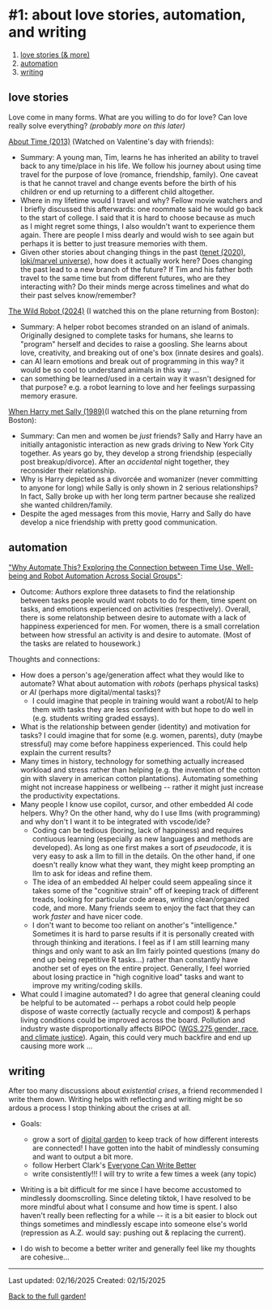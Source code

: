 # #1: about love stories, automation, and writing 
1. [love stories (& more)](#love-stories)
2. [automation](#automation)
3. [writing](#writing)

## love stories

Love come in many forms. What are you willing to do for love? Can love really solve everything? *(probably more on this later)*

[About Time (2013)](https://en.wikipedia.org/wiki/About_Time_(2013_film)) (Watched on Valentine's day with friends): 
* Summary: A young man, Tim, learns he has inherited an ability to travel back to any time/place in his life. We follow his journey about using time travel for the purpose of love (romance, friendship, family). One caveat is that he cannot travel and change events before the birth of his children or end up returning to a different child altogether. 
* Where in my lifetime would I travel and why? Fellow movie watchers and I briefly discussed this afterwards: one roommate said he would go back to the start of college. I said that it is hard to choose because as much as I might regret some things, I also wouldn't want to experience them again. There are people I miss dearly and would wish to see again but perhaps it is better to just treasure memories with them. 
* Given other stories about changing things in the past ([tenet (2020)](https://en.wikipedia.org/wiki/Tenet_(film)), [loki/marvel universe](https://en.wikipedia.org/wiki/Loki_(TV_series))), how does it actually work here? Does changing the past lead to a new branch of the future? If Tim and his father both travel to the same time but from different futures, who are they interacting with? Do their minds merge across timelines and what do their past selves know/remember? 

[The Wild Robot (2024)](https://en.wikipedia.org/wiki/The_Wild_Robot) (I watched this on the plane returning from Boston): 
* Summary: A helper robot becomes stranded on an island of animals. Originally designed to complete tasks for humans, she learns to "program" herself and decides to raise a goosling. She learns about love, creativity, and breaking out of one's box (innate desires and goals). 
* can AI learn emotions and break out of programming in this way? it would be so cool to understand animals in this way ... 
* can something be learned/used in a certain way it wasn't designed for that purpose? e.g. a robot learning to love and her feelings surpassing memory erasure. 

[When Harry met Sally (1989)](https://en.wikipedia.org/wiki/When_Harry_Met_Sally...)(I watched this on the plane returning from Boston): 
* Summary: Can men and women be *just* friends? Sally and Harry have an initially antagonistic interaction as new grads driving to New York City together. As years go by, they develop a strong friendship (especially post breakup/divorce). After an *accidental* night together, they reconsider their relationship. 
* Why is Harry depicted as a divorcée and womanizer (never committing to anyone for long) while Sally is only shown in 2 serious relationships? In fact, Sally broke up with her long term partner because she realized she wanted children/family. 
* Despite the aged messages from this movie, Harry and Sally do have develop a nice friendship with pretty good communication.


## automation
["Why Automate This? Exploring the Connection between Time Use, Well-being and Robot Automation Across Social Groups"](https://hri1260.github.io/why-automate-this/):
* Outcome: Authors explore three datasets to find the relationship between tasks people would want robots to do for them, time spent on tasks, and emotions experienced on activities (respectively). Overall, there is some relatonship between desire to automate with a lack of happiness experienced for men. For women, there is a small correlation between how stressful an activity is and desire to automate. (Most of the tasks are related to housework.)

Thoughts and connections: 
* How does a person's age/generation affect what they would like to automate? What about automation with *robots* (perhaps physical tasks) or *AI* (perhaps more digital/mental tasks)? 
    * I could imagine that people in training would want a robot/AI to help them with tasks they are less confident with but hope to do well in (e.g. students writing graded essays). 
* What is the relationship between gender (identity) and motivation for tasks? I could imagine that for some (e.g. women, parents), duty (maybe stressful) may come before happiness experienced. This could help explain the current results? 
* Many times in history, technology for something actually increased workload and stress rather than helping (e.g. the invention of the cotton gin with slavery in american cotton plantations). Automating something might not increase happiness or wellbeing -- rather it might just increase the productivity expectations. 
* Many people I know use copilot, cursor, and other embedded AI code helpers. Why? On the other hand, why do I use llms (with programming) and why don't I want it to be integrated with vscode/ide? 
    * Coding can be tedious (boring, lack of happiness) and requires contiuous learning (especially as new languages and methods are developed). As long as one first makes a sort of *pseudocode*, it is very easy to ask a llm to fill in the details. On the other hand, if one doesn't really know what they want, they might keep prompting an llm to ask for ideas and refine them. 
    * The idea of an embedded AI helper could seem appealing since it takes some of the "cognitive strain" off of keeping track of different treads, looking for particular code areas, writing clean/organized code, and more. Many friends seem to enjoy the fact that they can work *faster* and have nicer code. 
    * I don't want to become too reliant on another's "intelligence." Sometimes it is hard to parse results if it is personally created with through thinking and iterations. I feel as if I am still learning many things and only want to ask an llm fairly pointed questions (many do end up being repetitive R tasks...) rather than constantly have another set of eyes on the entire project. Generally, I feel worried about losing practice in "high cognitive load" tasks and want to improve my writing/coding skills. 
* What could I imagine automated? I do agree that general cleaning could be helpful to be automated -- perhaps a robot could help people dispose of waste correctly (actually recycle and compost) & perhaps living conditions could be improved across the board. Pollution and industry waste disproportionally affects BIPOC ([WGS.275 gender, race, and climate justice](https://wgs.mit.edu/spring2022/wgs275)). Again, this could very much backfire and end up causing more work ...

## writing

After too many discussions about *existential crises*, a friend recommended I write them down. Writing helps with reflecting and  writing might be so ardous a process I stop thinking about the crises at all. 

* Goals: 
    * grow a sort of [digital garden](https://www.youtube.com/watch?v=0tY7Z53QJo8) to keep track of how different interests are connected! I have gotten into the habit of mindlessly consuming and want to output a bit more. 
    * follow Herbert Clark's [Everyone Can Write Better](https://www.lri.fr/~anab/teaching/CareerSeminar/Clark.pdf)
    * write consistently!!! I will try to write a few times a week (any topic)

* Writing is a bit difficult for me since I have become accustomed to mindlessly doomscrolling. Since deleting tiktok, I have resolved to be more mindful about what I consume and how time is spent. I also haven't really been reflecting for a while -- it is a bit easier to block out things sometimes and mindlessly escape into someone else's world (repression as A.Z. would say: pushing out & replacing the current). 
* I do wish to become a better writer and generally feel like my thoughts are cohesive... 

------------
Last updated: 02/16/2025
Created: 02/15/2025

[Back to the full garden!](./index.md)